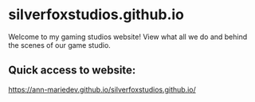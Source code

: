 # silverfoxstudios.github.io
Welcome to my gaming studios website! View what all we do and behind the scenes of our game studio.
## Quick access to website:
https://ann-mariedev.github.io/silverfoxstudios.github.io/ 
